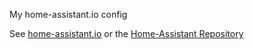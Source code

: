 My home-assistant.io config

See [home-assistant.io](http://home-assistant.io) or the [Home-Assistant Repository](https://github.com/home-assistant/home-assistant)
